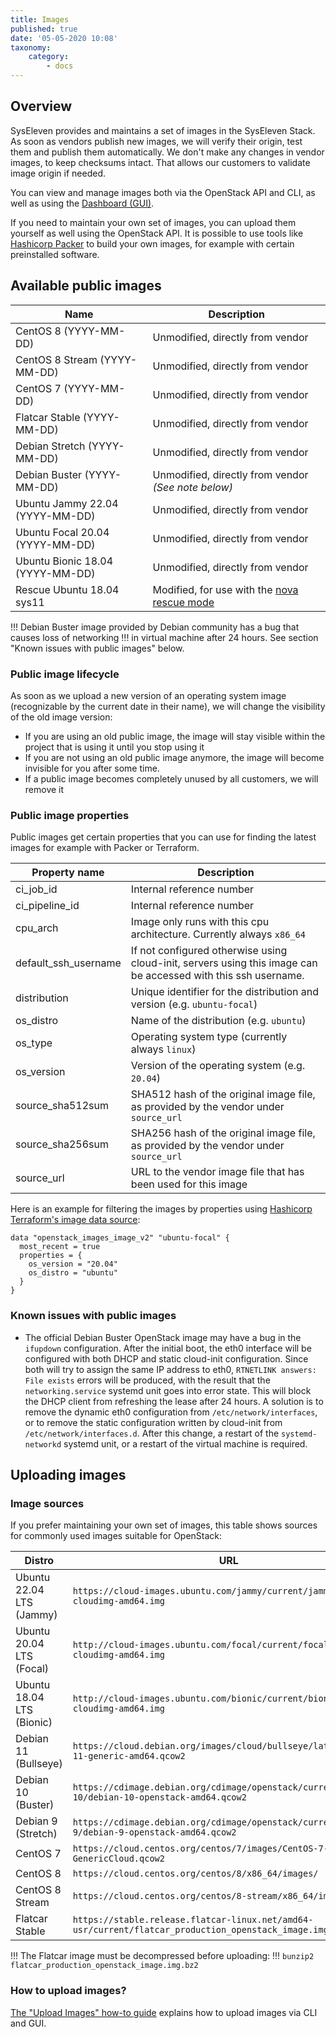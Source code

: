 ```yaml
---
title: Images
published: true
date: '05-05-2020 10:08'
taxonomy:
    category:
        - docs
---
```


## Overview

SysEleven provides and maintains a set of images in the SysEleven Stack. As soon as vendors publish new images, we will verify their origin, test them and publish them automatically. We don't make any changes in vendor images, to keep checksums intact. That allows our customers to validate image origin if needed.

You can view and manage images both via the OpenStack API and CLI, as well as using the [Dashboard (GUI)](https://cloud.syseleven.de/).

If you need to maintain your own set of images, you can upload them yourself as well using the OpenStack API. It is possible to use tools like [Hashicorp Packer](https://www.packer.io/) to build your own images, for example with certain preinstalled software.

## Available public images

Name                             | Description                                         |
---------------------------------|-----------------------------------------------------|
CentOS 8 (YYYY-MM-DD)            | Unmodified, directly from vendor                    |
CentOS 8 Stream (YYYY-MM-DD)     | Unmodified, directly from vendor                    |
CentOS 7 (YYYY-MM-DD)            | Unmodified, directly from vendor                    |
Flatcar Stable (YYYY-MM-DD)      | Unmodified, directly from vendor                    |
Debian Stretch (YYYY-MM-DD)      | Unmodified, directly from vendor                    |
Debian Buster (YYYY-MM-DD)       | Unmodified, directly from vendor *(See note below)* |
Ubuntu Jammy 22.04 (YYYY-MM-DD)  | Unmodified, directly from vendor                    |
Ubuntu Focal 20.04 (YYYY-MM-DD)  | Unmodified, directly from vendor                    |
Ubuntu Bionic 18.04 (YYYY-MM-DD) | Unmodified, directly from vendor                    |
Rescue Ubuntu 18.04 sys11        | Modified, for use with the [nova rescue mode](../../03.Howtos/05.nova-rescue-mode/docs.en.md) |

!!! Debian Buster image provided by Debian community has a bug that causes loss of networking
!!! in virtual machine after 24 hours. See section "Known issues with public images" below.

### Public image lifecycle

As soon as we upload a new version of an operating system image (recognizable by the current date in their name), we will change the visibility of the old image version:

- If you are using an old public image, the image will stay visible within the project that is using it until you stop using it
- If you are not using an old public image anymore, the image will become invisible for you after some time.
- If a public image becomes completely unused by all customers, we will remove it

### Public image properties

Public images get certain properties that you can use for finding the latest images for example with Packer or Terraform.

Property name                    | Description                               |
---------------------------------|-------------------------------------------|
ci_job_id                        | Internal reference number                 |
ci_pipeline_id                   | Internal reference number                 |
cpu_arch                         | Image only runs with this cpu architecture. Currently always `x86_64` |
default_ssh_username             | If not configured otherwise using cloud-init, servers using this image can be accessed with this ssh username. |
distribution                     | Unique identifier for the distribution and version (e.g. `ubuntu-focal`) |
os_distro                        | Name of the distribution (e.g. `ubuntu`)  |
os_type                          | Operating system type (currently always `linux`) |
os_version                       | Version of the operating system (e.g. `20.04`) |
source_sha512sum                 | SHA512 hash of the original image file, as provided by the vendor under `source_url` |
source_sha256sum                 | SHA256 hash of the original image file, as provided by the vendor under `source_url` |
source_url                       | URL to the vendor image file that has been used for this image |

Here is an example for filtering the images by properties using [Hashicorp Terraform's image data source](https://www.terraform.io/docs/providers/openstack/d/images_image_v2.html):

```hcl
data "openstack_images_image_v2" "ubuntu-focal" {
  most_recent = true
  properties = {
    os_version = "20.04"
    os_distro = "ubuntu"
  }
}
```

### Known issues with public images

- The official Debian Buster OpenStack image may have a bug in the `ifupdown` configuration.
  After the initial boot, the eth0 interface will be configured with both DHCP and static cloud-init configuration. Since both will try to assign the same IP address to eth0, `RTNETLINK answers: File exists` errors will be produced, with the result that the `networking.service` systemd unit goes into error state. This will block the DHCP client from refreshing the lease after 24 hours.
  A solution is to remove the dynamic eth0 configuration from `/etc/network/interfaces`, or to remove the static configuration written by cloud-init from `/etc/network/interfaces.d`. After this change, a restart of the `systemd-networkd` systemd unit, or a restart of the virtual machine is required.

## Uploading images

### Image sources

If you prefer maintaining your own set of images, this table shows sources for commonly used images suitable for OpenStack:

Distro                    | URL |
--------------------------|-----|
Ubuntu 22.04 LTS (Jammy)  | `https://cloud-images.ubuntu.com/jammy/current/jammy-server-cloudimg-amd64.img` |
Ubuntu 20.04 LTS (Focal)  | `http://cloud-images.ubuntu.com/focal/current/focal-server-cloudimg-amd64.img` |
Ubuntu 18.04 LTS (Bionic) | `http://cloud-images.ubuntu.com/bionic/current/bionic-server-cloudimg-amd64.img` |
Debian 11 (Bullseye)      | `https://cloud.debian.org/images/cloud/bullseye/latest/debian-11-generic-amd64.qcow2` |
Debian 10 (Buster)        | `https://cdimage.debian.org/cdimage/openstack/current-10/debian-10-openstack-amd64.qcow2` |
Debian 9 (Stretch)        | `https://cdimage.debian.org/cdimage/openstack/current-9/debian-9-openstack-amd64.qcow2` |
CentOS 7                  | `https://cloud.centos.org/centos/7/images/CentOS-7-x86_64-GenericCloud.qcow2` |
CentOS 8                  | `https://cloud.centos.org/centos/8/x86_64/images/` |
CentOS 8 Stream           | `https://cloud.centos.org/centos/8-stream/x86_64/images/` |
Flatcar Stable            | `https://stable.release.flatcar-linux.net/amd64-usr/current/flatcar_production_openstack_image.img.bz2` |

!!! The Flatcar image must be decompressed before uploading:
!!! `bunzip2 flatcar_production_openstack_image.img.bz2`

### How to upload images?

[The "Upload Images" how-to guide](../../03.Howtos/07.upload-images/docs.en.md) explains how to upload images via CLI and GUI.

